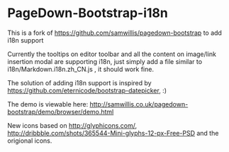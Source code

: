 PageDown-Bootstrap-i18n
=======================

This is a fork of https://github.com/samwillis/pagedown-bootstrap to add i18n support

Currently the tooltips on editor toolbar and all the content on image/link insertion modal are supporting i18n, just simply add a file similar to i18n/Markdown.i18n.zh_CN.js
, it should work fine.

The solution of adding i18n support is inspired by https://github.com/eternicode/bootstrap-datepicker, :)

The demo is viewable here: http://samwillis.co.uk/pagedown-bootstrap/demo/browser/demo.html

New icons based on http://glyphicons.com/, http://dribbble.com/shots/365544-Mini-glyphs-12-px-Free-PSD and the origional icons.
